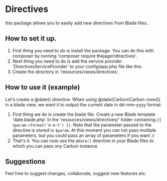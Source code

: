 # Directives

this package allows you to easily add new directives from Blade files.

## How to set it up.
1. First thing you need to do is install the package. You can do this with composer by running 'composer require thejager/directives'.
2. Next thing you need to do is add the service provider 'DirectivesServiceProvider' to your config/app.php file like this.
3. Create the directory in 'resources/views/directives'.


## How to use it (example)
Let's create a @date() directive. When using @date(Carbon\Carbon::now()) in a blade view, we want it to output the current date in dd-mm-yyyy format.

1. First thing we do is create the blade file. Create a new Blade template 'date.blade.php' in the 'resources/views/directives/' folder containing `{{ $param->format('d-m-Y') }}`. Note that the parameter passed to the directive is stored in `$param`. At this moment you can not pass multiple parameters, but you could pass an array of parameters if you want ;)
2. That's it. You can now use the `@date()` directive in your Blade  files to which you can pass any Carbon instance.


## Suggestions
Feel free to suggest changes, collaborate, suggest new features etc.
